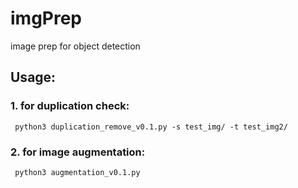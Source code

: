 # imgPrep
image prep for object detection


## Usage:

### 1. for duplication check:
```
 python3 duplication_remove_v0.1.py -s test_img/ -t test_img2/
```

### 2. for image augmentation:
```
 python3 augmentation_v0.1.py
```
